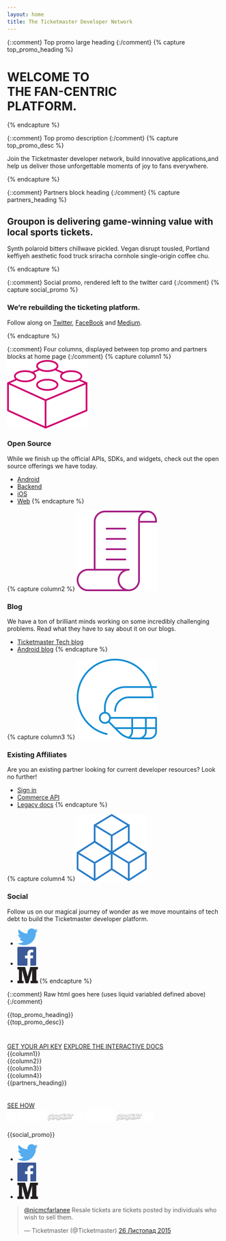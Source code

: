 ```yaml
---
layout: home
title: The Ticketmaster Developer Network
---
```


{::comment}
Top promo large heading
{:/comment}
{% capture top_promo_heading %}

# WELCOME TO <br/>THE FAN-CENTRIC<br/>PLATFORM.

{% endcapture %}

{::comment}
Top promo description
{:/comment}
{% capture top_promo_desc %}

Join the Ticketmaster developer network, build innovative applications,and help us deliver those unforgettable moments of joy to fans everywhere.

{% endcapture %}

{::comment}
Partners block heading
{:/comment}
{% capture partners_heading %}

## Groupon is delivering game-winning value with local sports tickets.

Synth polaroid bitters chillwave pickled. Vegan disrupt tousled, Portland keffiyeh aesthetic food truck sriracha cornhole single-origin coffee chu.

{% endcapture %}

{::comment}
Social promo, rendered left to the twitter card
{:/comment}
{% capture social_promo %}

### We’re rebuilding the ticketing platform.

Follow along on [Twitter](https://twitter.com/tmastertech), [FaceBook](https://www.facebook.com/TicketmasterTech) and [Medium](https://medium.com/ticketmaster-tech).

{% endcapture %}

{::comment}
Four columns, displayed between top promo and partners blocks at home page
{:/comment}
{% capture column1 %}
![Icon1](/assets/img/home/ic-brick-lg-p-2.svg)

### Open Source

While we finish up the official APIs, SDKs, and widgets, check out the open source offerings we have today.

* [Android](http://code.ticketmaster.com)
* [Backend](http://code.ticketmaster.com)
* [iOS](http://code.ticketmaster.com)
* [Web](http://code.ticketmaster.com)
{% endcapture %}

{% capture column2 %}
![Icon2](/assets/img/home/ic-scroll-lg-p-2-b.svg)

### Blog

We have a ton of brilliant minds working on some incredibly challenging problems. Read what they have to say about it on our blogs.

* [Ticketmaster Tech blog](http://tech.ticketmaster.com)
* [Android blog](http://code.ticketmaster.com)
{% endcapture %}

{% capture column3 %}
![Icon3](/assets/img/home/ic-helmet-lg-p-1-a.svg)

### Existing Affiliates

Are you an existing partner looking for current developer resources? Look no further!

* [Sign in](https://live-livenation.devportal.apigee.com/user/login)
* [Commerce API](http://live-livenation.devportal.apigee.com/apis/commerce)
* [Legacy docs](http://live-livenation.devportal.apigee.com/apis)
{% endcapture %}

{% capture column4 %}
![Icon4](/assets/img/home/ic-blocks-lg-p-1-b.svg)

### Social

Follow us on our magical journey of wonder as we move mountains of tech debt to build the Ticketmaster developer platform.

* [![Icon4](/assets/img/ic-twitter.svg)](https://twitter.com/tmastertech)
* [![Icon4](/assets/img/ic-facebook.svg)](https://www.facebook.com/TicketmasterTech)
* [![Icon4](/assets/img/ic-medium.svg)](https://medium.com/ticketmaster-tech)
{% endcapture %}

{::comment}
Raw html goes here (uses liquid variabled defined above)
{:/comment}
<div id="top-promo" class="slice-top-right slice-bottom-right promo xs-center">
    <div class="row">
        <div class="row-container">
<div class="col-xs-12 white" markdown="1">
{{top_promo_heading}}
</div>
<div class="col-xs-12 col-sm-11 col-md-10" markdown="1">
{{top_promo_desc}}
</div>
<div class="col-xs-12" style="margin-top: 40px;">
    <a href="#" class="tm-btn tm-btn-white rightarrow">GET YOUR API KEY</a>
    <a href="{{"/products-and-docs/apis/interactive-console/" | prepend: site.baseurl}}" class="tm-btn tm-btn-transparent">EXPLORE THE INTERACTIVE DOCS</a>
</div>
        </div>
        <div class="clearfix"></div>
    </div>
</div>
<div class="row xs-center columns">
<div class="row-container">
    <div class="col-xs-12 col-sm-3 xs-border-bottom">
<div class="content" style="display: block;" markdown="1">
{{column1}}
</div>
    </div>
    <div class="col-xs-12 col-sm-3 xs-border-bottom">
<div class="content" style="display: block;" markdown="1">
{{column2}}
</div>
    </div>
    <div class="col-xs-12 col-sm-3 xs-border-bottom">
<div class="content" style="display: block;" markdown="1">
{{column3}}
</div>
    </div>
    <div class="col-xs-12 col-sm-3 xs-border-bottom">
<div class="content social" style="display: block;" markdown="1">
{{column4}}
</div>
    </div>
</div>
</div>

<div id="bottom-promo" class="slice-top-right promo xs-center">
    <div class="row">
        <div class="row-container">
<div class="col-xs-12" markdown="1">
{{partners_heading}}
<div style="margin-top: 36px;">
    <a href="#" class="tm-btn tm-btn-white">SEE HOW</a>
</div>
<div class="social-buttons">
    <a href="#"><img src="/assets/img/home/ic_fb.png"></a>
    <a href="#"><img src="/assets/img/home/ic_groupon.png"></a>
    <a href="#"><img src="/assets/img/home/ic_ret.png"></a>
    <a href="#"><img src="/assets/img/home/ic_fb.png"></a>
    <a href="#"><img src="/assets/img/home/ic_groupon.png"></a>
    <a href="#"><img src="/assets/img/home/ic_ret.png"></a>
    <a href="#"><img src="/assets/img/home/ic_fb.png"></a>
</div>
</div>
        </div>
    </div>
</div>

<div id="promo-social" class="row">
    <div class="row-container">
<div class="col-xs-12 col-sm-6" style="padding-top: 20px;" markdown="1">
{{social_promo}}
<ul>
    <li class="social-link">
        <a href="https://twitter.com/tmastertech">
            <img src="/assets/img/ic-twitter.svg">
        </a>
    </li>
    <li class="social-link">
        <a href="https://www.facebook.com/TicketmasterTech">
            <img src="/assets/img/ic-facebook.svg">
        </a>
    </li>
    <li class="social-link">
        <a href="https://medium.com/ticketmaster-tech">
            <img src="/assets/img/ic-medium.svg">
        </a>
    </li>
</ul>
</div>
        <div class="col-xs-12 col-sm-6">
            <blockquote class="twitter-tweet" data-conversation="none" lang="en"><p lang="en" dir="ltr"><a href="https://twitter.com/nicmcfarlanee">@nicmcfarlanee</a> Resale tickets are tickets posted by individuals who wish to sell them.</p>&mdash; Ticketmaster (@Ticketmaster) <a href="https://twitter.com/Ticketmaster/status/669885490229813248">26 Листопад 2015</a></blockquote>
            <script async src="//platform.twitter.com/widgets.js" charset="utf-8"></script>
        </div>
    </div>
</div>
